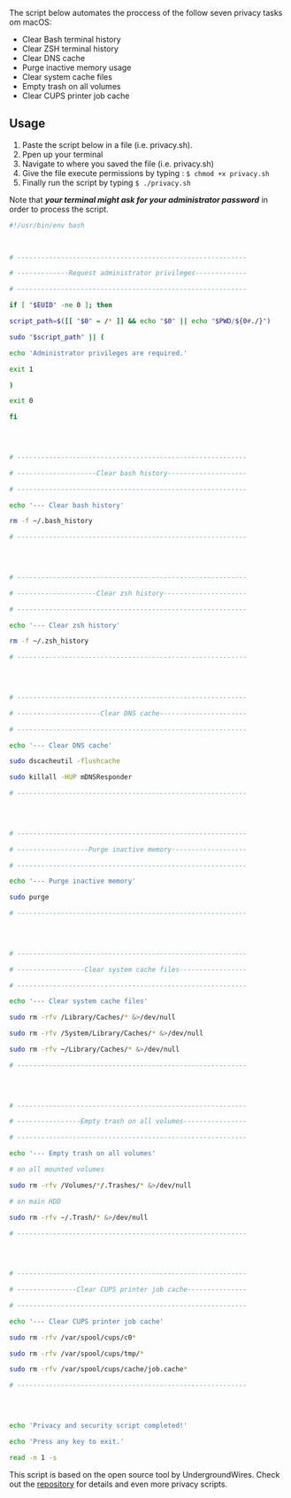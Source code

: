 The script below automates the proccess of the follow seven privacy tasks om macOS:
- Clear Bash terminal history
- Clear ZSH terminal history
- Clear DNS cache
- Purge inactive memory usage
- Clear system cache files
- Empty trash on all volumes
- Clear CUPS printer job cache

## Usage
1. Paste the script below in a file (i.e. privacy.sh).
2. Ppen up your terminal
3. Navigate to where you saved the file (i.e. privacy.sh)
4. Give the file execute permissions by typing : `$ chmod +x privacy.sh`
5. Finally run the script by typing `$ ./privacy.sh`

Note that ***your terminal might ask for your administrator password*** in order to process the script.

```bash
#!/usr/bin/env bash

  

# ----------------------------------------------------------

# -------------Request administrator privileges-------------

# ----------------------------------------------------------

if [ "$EUID" -ne 0 ]; then

script_path=$([[ "$0" = /* ]] && echo "$0" || echo "$PWD/${0#./}")

sudo "$script_path" || (

echo 'Administrator privileges are required.'

exit 1

)

exit 0

fi

  
  

# ----------------------------------------------------------

# --------------------Clear bash history--------------------

# ----------------------------------------------------------

echo '--- Clear bash history'

rm -f ~/.bash_history

# ----------------------------------------------------------

  
  

# ----------------------------------------------------------

# --------------------Clear zsh history---------------------

# ----------------------------------------------------------

echo '--- Clear zsh history'

rm -f ~/.zsh_history

# ----------------------------------------------------------

  
  

# ----------------------------------------------------------

# ---------------------Clear DNS cache----------------------

# ----------------------------------------------------------

echo '--- Clear DNS cache'

sudo dscacheutil -flushcache

sudo killall -HUP mDNSResponder

# ----------------------------------------------------------

  
  

# ----------------------------------------------------------

# ------------------Purge inactive memory-------------------

# ----------------------------------------------------------

echo '--- Purge inactive memory'

sudo purge

# ----------------------------------------------------------

  
  

# ----------------------------------------------------------

# -----------------Clear system cache files-----------------

# ----------------------------------------------------------

echo '--- Clear system cache files'

sudo rm -rfv /Library/Caches/* &>/dev/null

sudo rm -rfv /System/Library/Caches/* &>/dev/null

sudo rm -rfv ~/Library/Caches/* &>/dev/null

# ----------------------------------------------------------

  
  

# ----------------------------------------------------------

# ----------------Empty trash on all volumes----------------

# ----------------------------------------------------------

echo '--- Empty trash on all volumes'

# on all mounted volumes

sudo rm -rfv /Volumes/*/.Trashes/* &>/dev/null

# on main HDD

sudo rm -rfv ~/.Trash/* &>/dev/null

# ----------------------------------------------------------

  
  

# ----------------------------------------------------------

# ---------------Clear CUPS printer job cache---------------

# ----------------------------------------------------------

echo '--- Clear CUPS printer job cache'

sudo rm -rfv /var/spool/cups/c0*

sudo rm -rfv /var/spool/cups/tmp/*

sudo rm -rfv /var/spool/cups/cache/job.cache*

# ----------------------------------------------------------

  
  

echo 'Privacy and security script completed!'

echo 'Press any key to exit.'

read -n 1 -s
```

This script is based on the open source tool by UndergroundWires. Check out the [repository](https://github.com/undergroundwires/privacy.sexy) for details and even more privacy scripts.